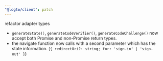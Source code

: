 ```yaml
---
"@logto/client": patch
---
```


refactor adapter types

- `generateState()`, `generateCodeVerifier()`, `generateCodeChallenge()` now accept both Promise and non-Promise return types.
- the navigate function now calls with a second parameter which has the state information. (`{ redirectUri?: string; for: 'sign-in' | 'sign-out' }`)
